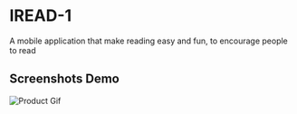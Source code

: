 # IREAD-1
A mobile application that make reading easy and fun, to encourage people to read

## Screenshots Demo
![Product Gif](./Screendhots/output.gif)
